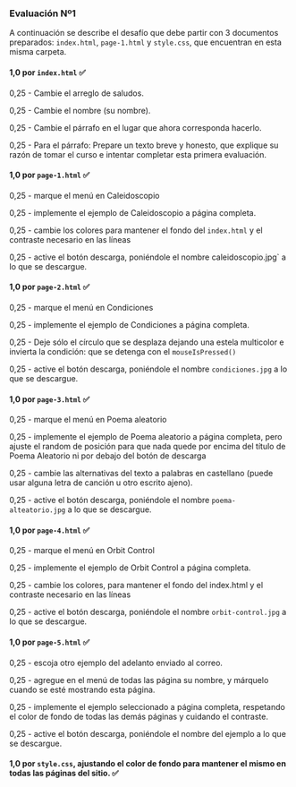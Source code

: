 
### Evaluación Nº1

A continuación se describe el desafío que debe partir con 3 documentos preparados: `index.html`, `page-1.html` y `style.css`, que encuentran en esta misma carpeta.

#### 1,0 por `index.html` ✅

0,25 - Cambie el arreglo de saludos.

0,25 - Cambie el nombre (su nombre). 

0,25 - Cambie el párrafo en el lugar que ahora corresponda hacerlo.

0,25 - Para el párrafo: Prepare un texto breve y honesto, que explique su razón de tomar el curso e intentar completar esta primera evaluación.

#### 1,0 por `page-1.html` ✅

0,25 - marque el menú en Caleidoscopio

0,25 - implemente el ejemplo de Caleidoscopio a página completa.

0,25 - cambie los colores para mantener el fondo del `index.html` y el contraste necesario en las líneas

0,25 - active el botón descarga, poniéndole el nombre caleidoscopio.jpg` a lo que se descargue.

#### 1,0 por `page-2.html` ✅

0,25 - marque el menú en Condiciones

0,25 - implemente el ejemplo de Condiciones a página completa.

0,25 - Deje sólo el círculo que se desplaza dejando una estela multicolor e invierta la condición: que se detenga con el `mouseIsPressed()`

0,25 - active el botón descarga, poniéndole el nombre `condiciones.jpg` a lo que se descargue.

#### 1,0 por `page-3.html` ✅

0,25 - marque el menú en Poema aleatorio

0,25 - implemente el ejemplo de Poema aleatorio a página completa, pero ajuste el random de posición para que nada quede por encima del título de Poema Aleatorio ni por debajo del botón de descarga

0,25 - cambie las alternativas del texto a palabras en castellano (puede usar alguna letra de canción u otro escrito ajeno).

0,25 - active el botón descarga, poniéndole el nombre `poema-alteatorio.jpg` a lo que se descargue.

#### 1,0 por `page-4.html` ✅

0,25 - marque el menú en Orbit Control

0,25 - implemente el ejemplo de Orbit Control a página completa.

0,25 - cambie los colores, para mantener el fondo del index.html y el contraste necesario en las líneas

0,25 - active el botón descarga, poniéndole el nombre `orbit-control.jpg` a lo que se descargue.

#### 1,0 por `page-5.html` ✅

0,25 - escoja otro ejemplo del adelanto enviado al correo.

0,25 - agregue en el menú de todas las página su nombre, y márquelo cuando se esté mostrando esta página.

0,25 - implemente el ejemplo seleccionado a página completa, respetando el color de fondo de todas las demás páginas y cuidando el contraste.

0,25 - active el botón descarga, poniéndole el nombre del ejemplo a lo que se descargue.

#### 1,0 por `style.css`, ajustando el color de fondo para mantener el mismo en todas las páginas del sitio. ✅
